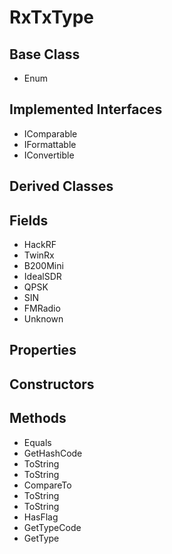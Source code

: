 # RxTxType
## Base Class
- Enum
## Implemented Interfaces
- IComparable
- IFormattable
- IConvertible
## Derived Classes
## Fields
- HackRF
- TwinRx
- B200Mini
- IdealSDR
- QPSK
- SIN
- FMRadio
- Unknown
## Properties
## Constructors
## Methods
- Equals
- GetHashCode
- ToString
- ToString
- CompareTo
- ToString
- ToString
- HasFlag
- GetTypeCode
- GetType
